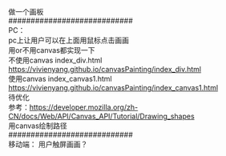 做一个画板
<br>
############################
<br>
PC：
<br>
pc上让用户可以在上面用鼠标点击画画
<br>
用or不用canvas都实现一下
<br>
不使用canvas index_div.html
https://vivienyang.github.io/canvasPainting/index_div.html
<br>
使用canvas index_canvas1.html
https://vivienyang.github.io/canvasPainting/index_canvas1.html
<br>
待优化
<br>
参考：https://developer.mozilla.org/zh-CN/docs/Web/API/Canvas_API/Tutorial/Drawing_shapes
<br>
用canvas绘制路径
<br>
############################
<br>
移动端：
用户触屏画画？

